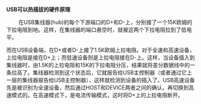 





**USB可以热插拔的硬件原理**

　　 在USB集线器(hub)的每个下游端口的D+和D-上，分别接了一个15K欧姆的下拉电阻到地。这样，在集线器的端口悬空时，就被这两个下拉电阻拉到了低电平。

而在USB设备端，在D+或者D-上接了1.5K欧姆上拉电阻。对于全速和高速设备，上拉电阻是接在D+上；而低速设备则是上拉电阻接在D-上。这样，当设备插入到集线器时，由1.5K的上拉电阻和15K的下拉电阻分压，结果就将差分数据线中的一条拉高了。集线器检测到这个状态后，它就报告给USB主控制器（或者通过它上一层的集线器报告给USB主控制器），这样就检测到设备的插入了。USB高速设备先是被识别为全速设备，然后通过HOST和DEVICE两者之间的确认，再切换到高速模式的。在高速模式下，是电流传输模式，这时将D+上的上拉电阻断开。
